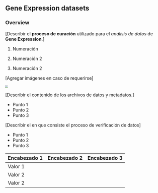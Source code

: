 ## Gene Expression datasets

### Overview

[Describir el **proceso de curación** utilizado para el *análisis de datos* de **Gene Expression**.]


1. Numeración

2. Numeración 2

3. Numeración 2

   

[Agregar imágenes en caso de requerirse]

<img src="./imgs/WorkflowHT.png" style="zoom:50%;" />


[Describir el contenido de los archivos de datos y metadatos.]

- Punto 1
- Punto 2
- Punto 3


[Describir el en que consiste el proceso de verificación de datos]

- Punto 1
- Punto 2
- Punto 3



| Encabezado 1 | Encabezado 2 | Encabezado 3 |
| ------------ | ------------ | ------------ |
| Valor 1      |              |              |
| Valor 2      |              |              |
| Valor 2      |              |              |



